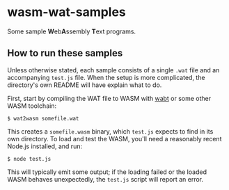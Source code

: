 # wasm-wat-samples

Some sample **W**eb**A**ssembly **T**ext programs.

## How to run these samples

Unless otherwise stated, each sample consists of a single `.wat` file and an
accompanying `test.js` file. When the setup is more complicated, the directory's
own README will have explain what to do.

First, start by compiling the WAT file to WASM with [wabt](https://github.com/WebAssembly/wabt)
or some other WASM toolchain:

```
$ wat2wasm somefile.wat
```

This creates a `somefile.wasm` binary, which `test.js` expects to find in its
own directory. To load and test the WASM, you'll need a reasonably recent
Node.js installed, and run:

```
$ node test.js
```

This will typically emit some output; if the loading failed or the loaded WASM
behaves unexpectedly, the `test.js` script will report an error.
